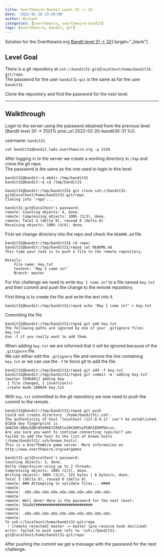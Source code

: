 ```yaml
---
title: Overthewire Bandit Level 31 -> 32
date: '2022-02-20 23:50:00'
author: Michael
categories: [overthewire, overthewire-bandit]
tags: [overthewire, bandit, git]
---
```


Solution for the Overthewire.org [Bandit level 31 -> 32](https://overthewire.org/wargames/bandit/bandit32.html){:target="\_blank"}

## Level Goal

There is a git repository at `ssh://bandit31-git@localhost/home/bandit31-git/repo`.  
The password for the user `bandit31-git` is the same as for the user `bandit31`.

Clone the repository and find the password for the next level.

---

## Walkthrough

Login to the server using the password obtained from the previous level [Bandit level 30 -> 31]({% post_url 2022-02-20-bandit30-31 %}). 

username: `bandit31` 

```ssh
ssh bandit31@bandit.labs.overthewire.org -p 2220
```

After logging in to the server we create a working directory in `/tmp` and clone the git repo.  
The password is the same as the one used to login to this level.


```console
bandit31@bandit:~$ mkdir /tmp/bandit31
bandit31@bandit:~$ cd /tmp/bandit31

bandit31@bandit:/tmp/bandit31$ git clone ssh://bandit31-git@localhost/home/bandit31-git/repo
Cloning into 'repo'...

bandit31-git@localhost's password:
remote: Counting objects: 4, done.
remote: Compressing objects: 100% (3/3), done.
remote: Total 4 (delta 0), reused 0 (delta 0)
Receiving objects: 100% (4/4), done.
```

First we change directory into the repo and check the `README.md` file

```console
bandit31@bandit:/tmp/bandit31$ cd repo/
bandit31@bandit:/tmp/bandit31/repo$ cat README.md
This time your task is to push a file to the remote repository.

Details:
    File name: key.txt
    Content: 'May I come in?'
    Branch: master

```

For this challenge we need to write `May I come in?` to a file named `key.txt` and then commit and push the change to the remote repository.

First thing is to create the file and write the text into it.

```console
bandit31@bandit:/tmp/bandit31/repo$ echo 'May I come in?' > key.txt
```

Commiting the file

```console
bandit31@bandit:/tmp/bandit31/repo$ git add key.txt
The following paths are ignored by one of your .gitignore files:
key.txt
Use -f if you really want to add them.

```

When adding `key.txt` we are informed that it will be ignored because of the `.gitignore` file.  
We can either edit the `.gitignore` file and remove the line containing `key.txt` or we can use the `-f` to force git to add the file.

```console
bandit31@bandit:/tmp/bandit31/repo$ git add -f key.txt
bandit31@bandit:/tmp/bandit31/repo$ git commit -m 'adding key.txt'
[master 559b881] adding key
 1 file changed, 1 insertion(+)
 create mode 100644 key.txt
```

With `key.txt` committed to the git repository we now need to push the commit to the remote. 

```console
bandit31@bandit:/tmp/bandit31/repo$ git push
Could not create directory '/home/bandit31/.ssh'.
The authenticity of host 'localhost (127.0.0.1)' can't be established.
ECDSA key fingerprint is SHA256:98UL0ZWr85496EtCRkKlo20X3OPnyPSB5tB5RPbhczc.
Are you sure you want to continue connecting (yes/no)? yes
Failed to add the host to the list of known hosts (/home/bandit31/.ssh/known_hosts).
This is a OverTheWire game server. More information on http://www.overthewire.org/wargames

bandit31-git@localhost's password: 
Counting objects: 3, done.
Delta compression using up to 2 threads.
Compressing objects: 100% (2/2), done.
Writing objects: 100% (3/3), 322 bytes | 0 bytes/s, done.
Total 3 (delta 0), reused 0 (delta 0)
remote: ### Attempting to validate files... ####
remote:
remote: .oOo.oOo.oOo.oOo.oOo.oOo.oOo.oOo.oOo.oOo.
remote:
remote: Well done! Here is the password for the next level:
remote: 56a9bf##########################
remote:
remote: .oOo.oOo.oOo.oOo.oOo.oOo.oOo.oOo.oOo.oOo.
remote:
To ssh://localhost/home/bandit31-git/repo
 ! [remote rejected] master -> master (pre-receive hook declined)
error: failed to push some refs to 'ssh://bandit31-git@localhost/home/bandit31-git/repo'
```

After pushing the commit we get a message with the password for the next challenge.
